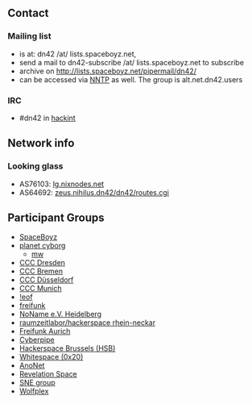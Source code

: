  <h2>Contact<a class="anchor" id="Contact" href="#Contact"></a></h2>

<h3>Mailing list<a class="anchor" id="Mailing-list" href="#Mailing-list"></a></h3>

<ul><li>is at: dn42 /at/ lists.spaceboyz.net,</li>
<li>send a mail to dn42-subscribe /at/ lists.spaceboyz.net to subscribe</li>
<li>archive on <a href="http://lists.spaceboyz.net/pipermail/dn42/">http://lists.spaceboyz.net/pipermail/dn42/</a></li>
<li>can be accessed via <a class="internal present" href="/Services-News">NNTP</a> as well. The group is alt.net.dn42.users</li>
</ul><h3>IRC<a class="anchor" id="IRC" href="#IRC"></a></h3>

<ul><li>#dn42 in <a href="http://www.hackint.eu/">hackint</a></li>
</ul>
<h2>Network info<a class="anchor" id="Participant-Groups" href="#Participant-Groups"></a></h2>
<h3>Looking glass<a class="anchor" id="IRC" href="#IRC"></a></h3>
<ul>
<li>AS76103: <a href="http://lg.nixnodes.net/">lg.nixnodes.net</a></li>
<li>AS64692: <a href="http://zeus.nihilus.dn42/dn42/routes.cgi">zeus.nihilus.dn42/dn42/routes.cgi</a></li>
</ul>

<h2>Participant Groups<a class="anchor" id="Participant-Groups" href="#Participant-Groups"></a></h2>

<ul><li><a href="http://spaceboyz.net">SpaceBoyz</a></li>
<li><a href="http://planetcyborg.de">planet cyborg</a>

<ul><li><a href="http://mw.vc">mw</a></li>
</ul></li>
<li><a href="http://c3d2.de">CCC Dresden</a></li>
<li><a href="http://ccchb.de">CCC Bremen</a></li>
<li><a href="https://www.chaosdorf.de">CCC Düsseldorf</a></li>
<li><a href="https://www.muc.ccc.de/">CCC Munich</a></li>
<li><a href="https://eof.name">!eof</a></li>
<li><a href="http://freifunk.net">freifunk</a></li>
<li><a href="https://www.noname-ev.de/">NoName e.V. Heidelberg</a></li>
<li><a href="http://www.raumzeitlabor.de/">raumzeitlabor/hackerspace rhein-neckar</a></li>
<li><a href="http://www.freifunk-aurich.de/">Freifunk Aurich</a></li>
<li><a href="http://kiberpipa.net">Cyberpipe</a></li>
<li><a href="http://hackerspace.be">Hackerspace Brussels (HSB)</a></li>
<li><a href="http://www.0x20.be">Whitespace (0x20)</a></li>
<li><a href="http://www.anonet2.org/">AnoNet</a></li>
<li><a href="http://www.revspace.nl">Revelation Space</a></li>
<li><a href="https://www.os3.nl">SNE group</a></li>
<li><a href="http://www.wolfplex.org">Wolfplex</a></li>
</ul>